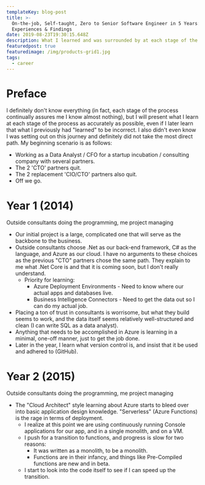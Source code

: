 ```yaml
---
templateKey: blog-post
title: >-
  On-the-job, Self-taught, Zero to Senior Software Engineer in 5 Years:
  Experiences & Findings
date: 2019-08-23T19:30:15.648Z
description: What I learned and was surrounded by at each stage of the process
featuredpost: true
featuredimage: /img/products-grid1.jpg
tags:
  - career
---
```

# Preface

I definitely don't know everything (in fact, each stage of the process continually assures me I know almost nothing), but I will present what I learn at each stage of the process as accurately as possible, even if I later learn that what I previously had "learned" to be incorrect.  I also didn't even know I was setting out on this journey and definitely did not take the most direct path.  My beginning scenario is as follows:

* Working as a Data Analyst / CFO for a startup incubation / consulting company with several partners.
* The 2 'CTO' partners quit.
* The 2 replacement 'CIO/CTO' partners also quit.
* Off we go.

# Year 1 (2014)

Outside consultants doing the programming, me project managing

* Our initial project is a large, complicated one that will serve as the backbone to the business.
* Outside consultants choose .Net as our back-end framework, C# as the language, and Azure as our cloud. I have no arguments to these choices as the previous "CTO" partners chose the same path.  They explain to me what .Net Core is and that it is coming soon, but I don't really understand.
  * Priority for learning: 
    * Azure Deployment Environments -  Need to know where our actual apps and databases live.
    * Business Intelligence Connectors - Need to get the data out so I can do my actual job.
* Placing a ton of trust in consultants is worrisome, but what they build seems to work, and the data itself seems relatively well-structured and clean (I can write SQL as a data analyst).
* Anything that needs to be accomplished in Azure is learning in a minimal, one-off manner, just to get the job done.
* Later in the year, I learn what version control is, and insist that it be used and adhered to (GitHub).

# Year 2 (2015)

Outside consultants doing the programming, me project managing

* The "Cloud Architect" style learning about Azure starts to bleed over into basic application design knowledge.  "Serverless" (Azure Functions) is the rage in terms of deployment.
  * I realize at this point we are using continuously running Console applications for our app, and in a single monolith, and on a VM.
  * I push for a transition to functions, and progress is slow for two reasons:
    * It was written as a monolith, to be a monolith.
    * Functions are in their infancy, and things like Pre-Compiled functions are new and in beta.
  * I start to look into the code itself to see if I can speed up the transition.
